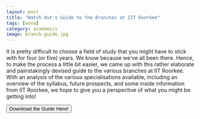 ```yaml
---
layout: post
title: "Watch Out's Guide to the Branches at IIT Roorkee"
tags: [wona]
category: academics
image: branch-guide.jpg
---
```


It is pretty difficult to choose a field of study that you might have to stick with for four (or five) years. We know because we've all been there. Hence, to make the process a little bit easier, we came up with this rather elaborate and painstakingly devised guide to the various branches at IIT Roorkee. With an analysis of the various specialisations available, including an overview of the syllabus, future prospects, and some inside information from IIT Roorkee, we hope to give you a perspective of what you might be getting into!

<a href="/WatchOutsGuidetoBranches-IITR-18.pdf" style="text-align: center"><button type="button" class="btn btn-primary btn-block btn-lg">Download the Guide Here!</button></a>
